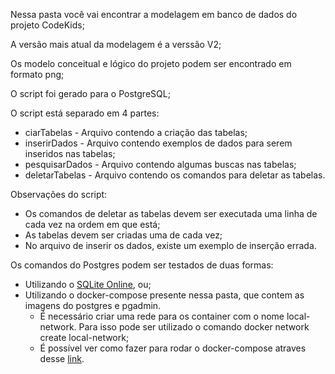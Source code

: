 Nessa pasta você vai encontrar a modelagem em banco de dados do projeto CodeKids;

A versão mais atual da modelagem é a verssão V2;

Os modelo conceitual e lógico do projeto podem ser encontrado em formato png;

O script foi gerado para o PostgreSQL;

O script está separado em 4 partes:
- ciarTabelas - Arquivo contendo a criação das tabelas;
- inserirDados - Arquivo contendo exemplos de dados para serem inseridos nas tabelas;
- pesquisarDados - Arquivo contendo algumas buscas nas tabelas;
- deletarTabelas - Arquivo contendo os comandos para deletar as tabelas. 

Observações do script:
- Os comandos de deletar as tabelas devem ser executada uma linha de cada vez na ordem em que está;
- As tabelas devem ser criadas uma de cada vez;
- No arquivo de inserir os dados, existe um exemplo de inserção errada.

Os comandos do Postgres podem ser testados de duas formas:
- Utilizando o [SQLite Online](https://sqliteonline.com/), ou;
- Utilizando o docker-compose presente nessa pasta, que contem as imagens do postgres e pgadmin.
    - É necessário criar uma rede para os container com o nome local-network. Para isso pode ser utilizado o comando docker network create local-network;
    - É possível ver como fazer para rodar o docker-compose atraves desse [link](https://danieldcs.com/postgresql-e-pgadmin-com-docker-compose/).